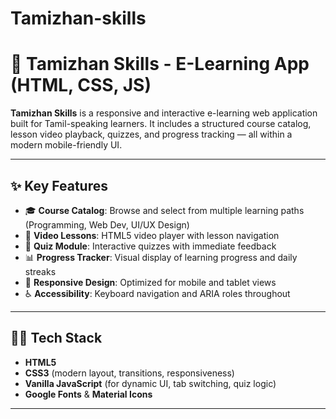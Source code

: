 # Tamizhan-skills
# 📘 Tamizhan Skills - E-Learning App (HTML, CSS, JS)

**Tamizhan Skills** is a responsive and interactive e-learning web application built for Tamil-speaking learners. It includes a structured course catalog, lesson video playback, quizzes, and progress tracking — all within a modern mobile-friendly UI.

---

## ✨ Key Features

- 🎓 **Course Catalog**: Browse and select from multiple learning paths (Programming, Web Dev, UI/UX Design)
- 🎥 **Video Lessons**: HTML5 video player with lesson navigation
- 📝 **Quiz Module**: Interactive quizzes with immediate feedback
- 📊 **Progress Tracker**: Visual display of learning progress and daily streaks
- 📱 **Responsive Design**: Optimized for mobile and tablet views
- ♿ **Accessibility**: Keyboard navigation and ARIA roles throughout

---

## 🧑‍💻 Tech Stack

- **HTML5**
- **CSS3** (modern layout, transitions, responsiveness)
- **Vanilla JavaScript** (for dynamic UI, tab switching, quiz logic)
- **Google Fonts** & **Material Icons**

---


